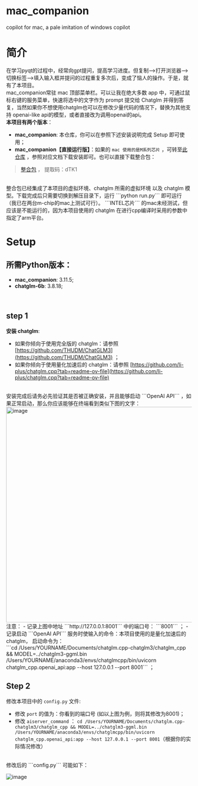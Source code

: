 # mac_companion
copilot for mac, a pale imitation of windows copilot
<br>
 
# 简介
在学习pyqt的过程中，经常向gpt提问，提高学习进度。但复制-->打开浏览器-->切换标签-->填入输入框并提问的过程重复多次后，变成了恼人的操作。于是，就有了本项目。
<br>
mac_companion常驻 mac 顶部菜单栏。可以让我在绝大多数 app 中，可通过鼠标右键的服务菜单，快速将选中的文字作为 prompt 提交给 Chatglm 并得到答复，当然如果你不想使用chatglm也可以在修改少量代码的情况下，替换为其他支持 openai-like api的模型，或者直接改为调用openai的api。 
<br>
**本项目有两个版本**：<br>
- **mac_companion**: 本仓库，你可以在参照下述安装说明完成 Setup 即可使用；<br>
- **mac_companion【直接运行版】**：如果的 ```mac 使用的是M系列芯片``` ，可转至[此仓库](https://github.com/craii/mac_companion_for_M_Chip_mac) ，参照对应文档下载安装即可。也可以直接下载整合包：
> [整合包](https://pan.quark.cn/s/1e23a679b846) ， 提取码：dTK1
<br>
整合包已经集成了本项目的虚拟环境、chatglm 所需的虚拟环境 以及 chatglm 模型。下载完成后只需要切换到解压目录下，运行 ```python run.py``` 即可运行（我已在两台m-chip的mac上测试可行）。 ```INTEL芯片``` 的mac未经测试，但应该是不能运行的，因为本项目使用的 chatglm 在进行cpp编译时采用的参数中指定了arm平台。
<br>

# Setup
## **所需Python版本：**
- **mac_companion**: 3.11.5;
- **chatglm-6b**: 3.8.18;
<br>

## step 1
**安装 chatglm**:
   - 如果你倾向于使用完全版的 chatglm：请参照 [https://github.com/THUDM/ChatGLM3](https://github.com/THUDM/ChatGLM3) ；
   - 如果你倾向于使用量化加速后的 chatglm：请参照 [https://github.com/li-plus/chatglm.cpp?tab=readme-ov-file](https://github.com/li-plus/chatglm.cpp?tab=readme-ov-file)
<br>
安装完成后请务必先验证其是否被正确安装，并且能够启动 ```OpenAI API``` ，如果正常启动，那么你应该能够在终端看到类似下图的文字：<br>
<img width="584" alt="image" src="https://github.com/craii/mac_companion/assets/10702100/6411921c-1925-438a-806a-562d2606318b">
<br>
注意：
 - 记录上图中地址 ```http://127.0.0.1:8001``` 中的端口号： ```8001``` ；
 - 记录启动 ```OpenAI API``` 服务时使输入的命令：本项目使用的是量化加速后的 chatglm， 启动命令为：<br> ```cd /Users/YOURNAME/Documents/chatglm.cpp-chatglm3/chatglm_cpp && MODEL=../chatglm3-ggml.bin /Users/YOURNAME/anaconda3/envs/chatglmcpp/bin/uvicorn chatglm_cpp.openai_api:app --host 127.0.0.1 --port 8001``` ；

<br>

## Step 2
修改本项目中的 ```config.py``` 文件:
 - 修改 ```port``` 的值为：你看到的端口号 (如以上图为例，则将其修改为8001)；
 - 修改 ```aiserver_command``` ： ```cd /Users/YOURNAME/Documents/chatglm.cpp-chatglm3/chatglm_cpp && MODEL=../chatglm3-ggml.bin /Users/YOURNAME/anaconda3/envs/chatglmcpp/bin/uvicorn chatglm_cpp.openai_api:app --host 127.0.0.1 --port 8001```（根据你的实际情况修改）
<br>
修改后的 ```config.py``` 可能如下：<br>

![image](https://github.com/craii/mac_companion/assets/10702100/cf995a72-3b76-4256-b58a-19b08b5d9e7e)


